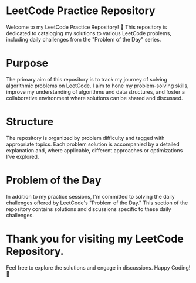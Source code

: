 # LeetCode Practice Repository
Welcome to my LeetCode Practice Repository! 🚀 This repository is dedicated to cataloging my solutions to various LeetCode problems, including daily challenges from the "Problem of the Day" series.

# Purpose
The primary aim of this repository is to track my journey of solving algorithmic problems on LeetCode. I aim to hone my problem-solving skills, improve my understanding of algorithms and data structures, and foster a collaborative environment where solutions can be shared and discussed.

# Structure
The repository is organized by problem difficulty and tagged with appropriate topics. Each problem solution is accompanied by a detailed explanation and, where applicable, different approaches or optimizations I've explored.

# Problem of the Day
In addition to my practice sessions, I'm committed to solving the daily challenges offered by LeetCode's "Problem of the Day." This section of the repository contains solutions and discussions specific to these daily challenges.

# Thank you for visiting my LeetCode Repository. 
Feel free to explore the solutions and engage in discussions. Happy Coding! 🌟
